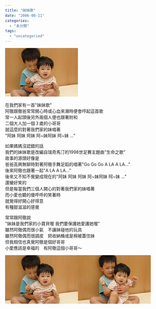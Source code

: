 ```yaml
---
title: "妹妹歌"
date: "2006-08-11"
categories: 
  - "未分類"
tags: 
  - "uncategoried"
---
```


![](images/209873907_e83970f9af_m.jpg)

在我們家有一首"妹妹歌"  
阿徹跟徹爸常常開心時或心血來潮時便會哼起這首歌  
常一人起頭後另外兩個人便也跟著附和  
二個大人加一個３歲的小哥哥  
就這麼的對著我們家的妹唱著  
"阿妹 阿妹 阿妹 阿~妹阿妹 阿~妹 ..."

如果媽媽沒認錯的話  
我們的妹妹歌是改編自瑞奇馬汀的1998世足賽主題曲"生命之歌"  
故事的源頭好像是  
爸爸高興無聊時對著阿徹手舞足蹈的唱著"Go Go Go A LA A LA..."  
後來阿徹也跟著一起"A LA A LA..."  
後來又不知不覺變成現在的"阿妹 阿妹 阿妹 阿~妹阿妹 阿~妹 ..."  
還蠻好笑的  
但是每當我們三個人開心的對著我們家的妹唱著  
而小愛也聽的傻呼呼的笑著時  
就覺得好開心好得意　  
有種甜滋滋的感覺

常常跟阿徹說  
"妹妹是我們家的小寶貝喔 我們要保護她愛護她喔"  
雖然阿徹偶而很小氣　不讓妹碰他的玩具  
雖然阿徹偶而很調皮　把收納桶或是棉被蓋住妹  
但我相信也真覺阿徹是個好哥哥  
小愛應該是幸福的　有阿徹這個小哥哥～　

![](images/209873907_e83970f9af_m.jpg)![](images/209873957_d4998f9ba7_m.jpg)
